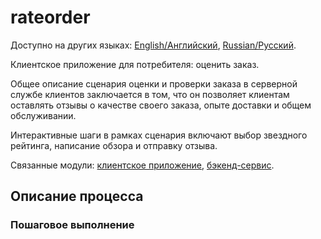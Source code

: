 # rateorder

Доступно на других языках: [English/Английский](rateorder.md), [Russian/Русский](rateorder.ru.md). 

Клиентское приложение для потребителя: оценить заказ.

Общее описание сценария оценки и проверки заказа в серверной службе клиентов заключается в том, что он позволяет клиентам оставлять отзывы о качестве своего заказа, опыте доставки и общем обслуживании.

Интерактивные шаги в рамках сценария включают выбор звездного рейтинга, написание обзора и отправку отзыва.

Связанные модули: [клиентское приложение](../../frontend/customerclient.md), [бэкенд-сервис](../../backend/customerbackend.md).

## Описание процесса

### Пошаговое выполнение
